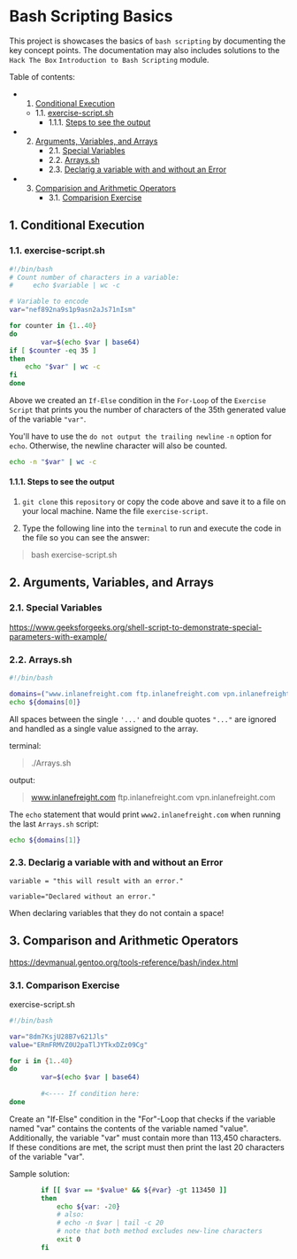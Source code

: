 # Bash Scripting Basics
This project is showcases the basics of `bash scripting` by documenting the key concept points.
The documentation may also includes solutions to the `Hack The Box` `Introduction to Bash Scripting` module.

Table of contents:
* 1. [Conditional Execution](#conditional-execution)
	* 1.1. [exercise-script.sh](#exercise-script.sh)
		* 1.1.1. [Steps to see the output](#steps-to-see-the-output)
* 2. [Arguments, Variables, and Arrays](#arguments-variables-and-arrays)
        * 2.1. [Special Variables](#21-special-variables)
        * 2.2. [Arrays.sh](#arrays-sh)
        * 2.3. [Declarig a variable with and without an Error](#declarig-a-variable-with-and-without-an-error)
* 3. [Comparision and Arithmetic Operators](#comparison-and-arithmetic-operators)
        * 3.1. [Comparision Exercise](#comparison-exercise)

##  1. <a name='conditional-execution'></a>Conditional Execution
###  1.1. <a name='exercise-script.sh'></a>exercise-script.sh

```bash
#!/bin/bash
# Count number of characters in a variable:
#     echo $variable | wc -c

# Variable to encode
var="nef892na9s1p9asn2aJs71nIsm"

for counter in {1..40}
do
        var=$(echo $var | base64)
if [ $counter -eq 35 ]
then
	echo "$var" | wc -c
fi
done
```

Above we created an `If-Else` condition in the `For-Loop` of the `Exercise Script` that prints you the number of characters of the 35th generated value of the variable `"var"`. 

 You'll have to use the `do not output the trailing newline` `-n` option for `echo`. Otherwise, the newline character will also be counted.

```bash
echo -n "$var" | wc -c
```

####  1.1.1. <a name='steps-to-see-the-output'></a>Steps to see the output

1. `git clone` this `repository` or copy the code above and save it to a file on your local machine. Name the file `exercise-script`.

2. Type the following line into the `terminal` to run and execute the code in the file so you can see the answer:
> bash exercise-script.sh


## 2. <a name='arguments-variables-and-arrays'></a>Arguments, Variables, and Arrays
### 2.1. <a name='special-variables'></a>Special Variables

https://www.geeksforgeeks.org/shell-script-to-demonstrate-special-parameters-with-example/

### 2.2. <a name='arrays-sh'></a>Arrays.sh

```bash
#!/bin/bash

domains=("www.inlanefreight.com ftp.inlanefreight.com vpn.inlanefreight.com" www2.inlanefreight.com)
echo ${domains[0]}
```
All spaces between the single `'...'` and double quotes `"..."` are ignored and handled as a single value assigned to the array.

terminal:
> ./Arrays.sh

output:
> www.inlanefreight.com ftp.inlanefreight.com vpn.inlanefreight.com

The `echo` statement that would print `www2.inlanefreight.com` when running the last `Arrays.sh` script:

```bash
echo ${domains[1]}
```

### 2.3. <a name='declarig-a-variable-with-and-without-an-error'></a>Declarig a variable with and without an Error

```
variable = "this will result with an error."
```

```
variable="Declared without an error."
```

When declaring variables that they do not contain a space!

## 3. <a name='comparision-and-arithmetic-operators'></a>Comparison and Arithmetic Operators
https://devmanual.gentoo.org/tools-reference/bash/index.html

### 3.1. <a name='comparision-exercise'></a>Comparison Exercise

exercise-script.sh
```bash
#!/bin/bash

var="8dm7KsjU28B7v621Jls"
value="ERmFRMVZ0U2paTlJYTkxDZz09Cg"

for i in {1..40}
do
        var=$(echo $var | base64)
		
		#<---- If condition here:
done

```
Create an "If-Else" condition in the "For"-Loop that checks if the variable named "var" contains the contents of the variable named "value". Additionally, the variable "var" must contain more than 113,450 characters. If these conditions are met, the script must then print the last 20 characters of the variable "var".

Sample solution:
```bash	
        if [[ $var == *$value* && ${#var} -gt 113450 ]]
        then
            echo ${var: -20}
            # also:
            # echo -n $var | tail -c 20
            # note that both method excludes new-line characters
            exit 0
        fi
```

